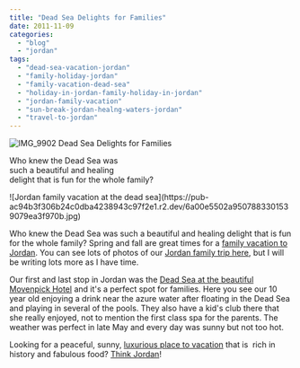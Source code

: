 ```yaml
---
title: "Dead Sea Delights for Families"
date: 2011-11-09
categories: 
  - "blog"
  - "jordan"
tags: 
  - "dead-sea-vacation-jordan"
  - "family-holiday-jordan"
  - "family-vacation-dead-sea"
  - "holiday-in-jordan-family-holiday-in-jordan"
  - "jordan-family-vacation"
  - "sun-break-jordan-healng-waters-jordan"
  - "travel-to-jordan"
---
```


![IMG_9902](https://pub-ac94b3f306b24c0dba4238943c97f2e1.r2.dev/6a00e5502a950788330154344d45d0970c.jpg) Dead Sea Delights for Families

Who knew the Dead Sea was  
such a beautiful and healing  
delight that is fun for the whole family?

<!--more--> ![Jordan family vacation at the dead sea](https://pub-ac94b3f306b24c0dba4238943c97f2e1.r2.dev/6a00e5502a9507883301539079ea3f970b.jpg)  
  
  
  
Who knew the Dead Sea was such a beautiful and healing delight that is fun for the whole family? Spring and fall are great times for a [family vacation to Jordan](https://pub-ac94b3f306b24c0dba4238943c97f2e1.r2.dev/2011/05/jordan-family-travel-is-it-safe.html "family vacation jordan"). You can see lots of photos of our [Jordan family trip here](https://pub-ac94b3f306b24c0dba4238943c97f2e1.r2.dev/2011/05/jordan-tourismsmartest-.html "Jordan family trip"), but I will be writing lots more as I have time.  
  
Our first and last stop in Jordan was the [Dead Sea at the beautiful Movenpick Hotel](http://www.moevenpick-hotels.com/en/pub/hotels_resorts/worldmap/dead_sea/welcome.cfm "Movenpick dead sea resort and spa") and it's a perfect spot for families. Here you see our 10 year old enjoying a drink near the azure water after floating in the Dead Sea  and playing in several of the pools. They also have a kid's club there that she really enjoyed, not to mention the first class spa for the parents. The weather was perfect in late May and every day was sunny but not too hot.  
  
Looking for a peaceful, sunny, [luxurious place to vacation](https://pub-ac94b3f306b24c0dba4238943c97f2e1.r2.dev/2011/07/amazing-family-fun-at-four-seasons-amman.html "Luxurious place to vacation Jordan") that is  rich in history and fabulous food? [Think Jordan](https://pub-ac94b3f306b24c0dba4238943c97f2e1.r2.dev/2011/06/family-vacation-petra-wow-.html "think Jordan")!
